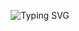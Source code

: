 <p align="center">
  <img src="https://readme-typing-svg.demolab.com?font=Comic+Neue+&weight=600&size=35&duration=2000&pause=350&color=AD29E4&center=true&vCenter=true&random=true&width=500&height=150&lines=+Demonslayerrrr;Mr.Sigma2345;AI+developer;React+%2F+HTML+%2F+SCSS+%2F+JS;Python+%2F+Flask" alt="Typing SVG" />
</p>
